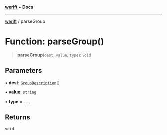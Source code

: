 [**werift**](../README.md) • **Docs**

***

[werift](../globals.md) / parseGroup

# Function: parseGroup()

> **parseGroup**(`dest`, `value`, `type`): `void`

## Parameters

• **dest**: [`GroupDescription`](../classes/GroupDescription.md)[]

• **value**: `string`

• **type** = `...`

## Returns

`void`
